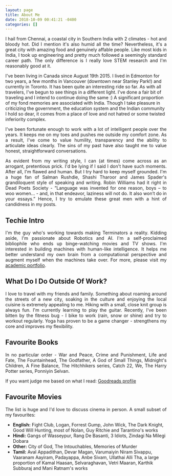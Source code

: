 ```yaml
---
layout: page
title: About Me
date: 2018-10-09 00:41:21 -0400
categories: []
---
```


<p align="justify"> I hail from Chennai, a coastal city in Southern India with 2 climates - hot and bloody hot. Did I mention it's also humid all the time? Nevertheless, it's a great city with amazing food and genuinely affable people. Like most kids in India, I took up engineering and pretty much followed a seemingly standard career path. The only difference is I really love STEM research and I'm reasonably good at it. </p> 

<p> I've been living in Canada since August 19th 2015. I lived in Edmonton for two years, a few months in Vancouver (downtown near Stanley Park!) and currently in Toronto. It has been quite an interesting ride so far. As with all travelers, I've begun to see things in a different light. I've done a fair bit of traveling and I intend to continue doing the same :) A significant proportion of my fond memories are associated with India. Though I take pleasure in criticizing the government, the education system and the Indian community I hold so dear, it comes from a place of love and not hatred or some twisted inferiority complex. </p>

<p align="justify"> I've been fortunate enough to work with a lot of intelligent people over the years. It keeps me on my toes and pushes me outside my comfort zone. As a result, I've come to value humility, transparency and the ability to articulate ideas clearly. The sins of my past have also taught me to value honest, straightforward conversations. </p>

<p align="justify"> As evident from my writing style, I can (at times) come across as an arrogant, pretentious prick. I'd be lying if I said I don't have such moments. After all, I'm flawed and human. But I try hard to keep myself grounded. I'm a huge fan of Salman Rushdie, Shashi Tharoor and James Spader's grandiloquent style of speaking and writing. Robin Williams had it right in Dead Poets Society - ”Language was invented for one reason, boys – to woo women… - and, in that endeavor, laziness will not do. It also won’t do in your essays.” Hence, I try to emulate these great men with a hint of candidness in my posts.</p>

<h2 class="section-heading"> Techie Intro </h2> 

<p align="justify"> I'm the guy who's working towards making Terminators a reality. Kidding aside, I'm passionate about Robotics and AI. I'm a self-proclaimed bibliophile who ends up binge-watching movies and TV shows. I'm interested in building machines with human-like intelligence. It helps me better understand my own brain from a computational perspective and augment myself when the machines take over. For more, please visit my <a href="https://gauthamvasan.github.io">academic portfolio</a>.</p>

<h2 class="section-heading"> What Do I Do Outside Of Work? </h2>
<p align="justify"> I love to travel with my friends and family. Something about roaming around the streets of a new city, soaking in the culture and enjoying the local cuisine is extremely appealing to me. Hiking with a small, close knit group is always fun. I'm currently learning to play the guitar. Recently, I've been bitten by the fitness bug - I bike to work (rain, snow or shine) and try to workout regularly. Yoga has proven to be a game changer - strengthens my core and improves my flexibility. </p>

<h2 class="section-heading">Favourite Books</h2>
<p align="justify"> In no particular order - War and Peace, Crime and Punishment, Life and Fate, The Fountainhead, The Godfather, A God of Small Things, Midnight's Children, A Fine Balance, The Hitchhikers series, Catch 22, We, The Harry Potter series, Ponniyin Selvan. </p>

<p align="justify"> If you want judge me based on what I read: <a href="https://www.goodreads.com/user/show/29446357-gautham-vasan" target="_blank">Goodreads profile</a> </p>

<h2 class="section-heading">Favourite Movies</h2>
<p align="justify"> The list is huge and I'd love to discuss cinema in person. A small subset of my favourites: <br>
    <ul>
        <li><b>English:</b> Fight Club, Logan, Forrest Gump, John Wick, The Dark Knight, Good Will Hunting, most of Nolan, Guy Ritchie and Tarantino's works </li>
        <li><b>Hindi:</b> Gangs of Wasseypur, Rang De Basanti, 3 Idiots, Zindagi Na Milegi Dobara</li>
        <li><b>Other:</b> City of God, The Intouchables, Memories of Murder</li>
        <li><b>Tamil:</b> Aval Appadithan, Devar Magan, Varumaiyin Niram Sivappu, Vaaranam Aayiram, Padayappa, Anbe Sivam, Ullathai Alli Tha, a large proportion of Kamal Haasan, Selvaraghavan, Vetri Maaran, Karthik Subburaj and Mani Ratnam's works  </li>
    </ul>
</p>
